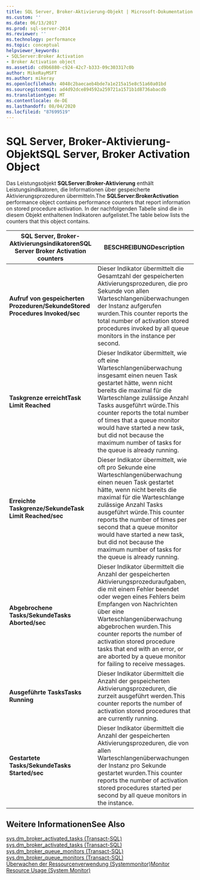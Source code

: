```yaml
---
title: SQL Server, Broker-Aktivierung-Objekt | Microsoft-Dokumentation
ms.custom: ''
ms.date: 06/13/2017
ms.prod: sql-server-2014
ms.reviewer: ''
ms.technology: performance
ms.topic: conceptual
helpviewer_keywords:
- SQLServer:Broker Activation
- Broker Activation object
ms.assetid: cd9b6880-c924-42c7-b333-09c303317c0b
author: MikeRayMSFT
ms.author: mikeray
ms.openlocfilehash: 4048c2baecaeb4bde7a1e215a15e8c51a60a01bd
ms.sourcegitcommit: ad4d92dce894592a259721a1571b1d8736abacdb
ms.translationtype: MT
ms.contentlocale: de-DE
ms.lasthandoff: 08/04/2020
ms.locfileid: "87699519"
---
```

# <a name="sql-server-broker-activation-object"></a><span data-ttu-id="6191b-102">SQL Server, Broker-Aktivierung-Objekt</span><span class="sxs-lookup"><span data-stu-id="6191b-102">SQL Server, Broker Activation Object</span></span>
  <span data-ttu-id="6191b-103">Das Leistungsobjekt **SQLServer:Broker-Aktivierung** enthält Leistungsindikatoren, die Informationen über gespeicherte Aktivierungsprozeduren übermitteln.</span><span class="sxs-lookup"><span data-stu-id="6191b-103">The **SQLServer:BrokerActivation** performance object contains performance counters that report information on stored procedure activation.</span></span> <span data-ttu-id="6191b-104">In der nachfolgenden Tabelle sind die in diesem Objekt enthaltenen Indikatoren aufgelistet.</span><span class="sxs-lookup"><span data-stu-id="6191b-104">The table below lists the counters that this object contains.</span></span>  
  
|<span data-ttu-id="6191b-105">SQL Server, Broker-Aktivierungsindikatoren</span><span class="sxs-lookup"><span data-stu-id="6191b-105">SQL Server Broker Activation counters</span></span>|<span data-ttu-id="6191b-106">BESCHREIBUNG</span><span class="sxs-lookup"><span data-stu-id="6191b-106">Description</span></span>|  
|-------------------------------------------|-----------------|  
|<span data-ttu-id="6191b-107">**Aufruf von gespeicherten Prozeduren/Sekunde**</span><span class="sxs-lookup"><span data-stu-id="6191b-107">**Stored Procedures Invoked/sec**</span></span>|<span data-ttu-id="6191b-108">Dieser Indikator übermittelt die Gesamtzahl der gespeicherten Aktivierungsprozeduren, die pro Sekunde von allen Warteschlangenüberwachungen der Instanz aufgerufen wurden.</span><span class="sxs-lookup"><span data-stu-id="6191b-108">This counter reports the total number of activation stored procedures invoked by all queue monitors in the instance per second.</span></span>|  
|<span data-ttu-id="6191b-109">**Taskgrenze erreicht**</span><span class="sxs-lookup"><span data-stu-id="6191b-109">**Task Limit Reached**</span></span>|<span data-ttu-id="6191b-110">Dieser Indikator übermittelt, wie oft eine Warteschlangenüberwachung insgesamt einen neuen Task gestartet hätte, wenn nicht bereits die maximal für die Warteschlange zulässige Anzahl Tasks ausgeführt würde.</span><span class="sxs-lookup"><span data-stu-id="6191b-110">This counter reports the total number of times that a queue monitor would have started a new task, but did not because the maximum number of tasks for the queue is already running.</span></span>|  
|<span data-ttu-id="6191b-111">**Erreichte Taskgrenze/Sekunde**</span><span class="sxs-lookup"><span data-stu-id="6191b-111">**Task Limit Reached/sec**</span></span>|<span data-ttu-id="6191b-112">Dieser Indikator übermittelt, wie oft pro Sekunde eine Warteschlangenüberwachung einen neuen Task gestartet hätte, wenn nicht bereits die maximal für die Warteschlange zulässige Anzahl Tasks ausgeführt würde.</span><span class="sxs-lookup"><span data-stu-id="6191b-112">This counter reports the number of times per second that a queue monitor would have started a new task, but did not because the maximum number of tasks for the queue is already running.</span></span>|  
|<span data-ttu-id="6191b-113">**Abgebrochene Tasks/Sekunde**</span><span class="sxs-lookup"><span data-stu-id="6191b-113">**Tasks Aborted/sec**</span></span>|<span data-ttu-id="6191b-114">Dieser Indikator übermittelt die Anzahl der gespeicherten Aktivierungsprozeduraufgaben, die mit einem Fehler beendet oder wegen eines Fehlers beim Empfangen von Nachrichten über eine Warteschlangenüberwachung abgebrochen wurden.</span><span class="sxs-lookup"><span data-stu-id="6191b-114">This counter reports the number of activation stored procedure tasks that end with an error, or are aborted by a queue monitor for failing to receive messages.</span></span>|  
|<span data-ttu-id="6191b-115">**Ausgeführte Tasks**</span><span class="sxs-lookup"><span data-stu-id="6191b-115">**Tasks Running**</span></span>|<span data-ttu-id="6191b-116">Dieser Indikator übermittelt die Anzahl der gespeicherten Aktivierungsprozeduren, die zurzeit ausgeführt werden.</span><span class="sxs-lookup"><span data-stu-id="6191b-116">This counter reports the number of activation stored procedures that are currently running.</span></span>|  
|<span data-ttu-id="6191b-117">**Gestartete Tasks/Sekunde**</span><span class="sxs-lookup"><span data-stu-id="6191b-117">**Tasks Started/sec**</span></span>|<span data-ttu-id="6191b-118">Dieser Indikator übermittelt die Anzahl der gespeicherten Aktivierungsprozeduren, die von allen Warteschlangenüberwachungen der Instanz pro Sekunde gestartet wurden.</span><span class="sxs-lookup"><span data-stu-id="6191b-118">This counter reports the number of activation stored procedures started per second by all queue monitors in the instance.</span></span>|  
  
## <a name="see-also"></a><span data-ttu-id="6191b-119">Weitere Informationen</span><span class="sxs-lookup"><span data-stu-id="6191b-119">See Also</span></span>  
 <span data-ttu-id="6191b-120">[sys.dm_broker_activated_tasks &#40;Transact-SQL&#41;](/sql/relational-databases/system-dynamic-management-views/sys-dm-broker-activated-tasks-transact-sql) </span><span class="sxs-lookup"><span data-stu-id="6191b-120">[sys.dm_broker_activated_tasks &#40;Transact-SQL&#41;](/sql/relational-databases/system-dynamic-management-views/sys-dm-broker-activated-tasks-transact-sql) </span></span>  
 <span data-ttu-id="6191b-121">[sys.dm_broker_queue_monitors &#40;Transact-SQL&#41;](/sql/relational-databases/system-dynamic-management-views/sys-dm-broker-queue-monitors-transact-sql) </span><span class="sxs-lookup"><span data-stu-id="6191b-121">[sys.dm_broker_queue_monitors &#40;Transact-SQL&#41;](/sql/relational-databases/system-dynamic-management-views/sys-dm-broker-queue-monitors-transact-sql) </span></span>  
 [<span data-ttu-id="6191b-122">Überwachen der Ressourcenverwendung &#40;Systemmonitor&#41;</span><span class="sxs-lookup"><span data-stu-id="6191b-122">Monitor Resource Usage &#40;System Monitor&#41;</span></span>](monitor-resource-usage-system-monitor.md)  
  
  
